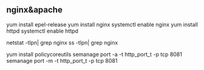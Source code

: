 ## nginx&apache

yum install epel-release
yum install nginx
systemctl enable nginx
yum install httpd
systemctl enable httpd


netstat -tlpn| grep nginx
ss -tlpn| grep nginx

yum install policycoreutils
semanage port -a -t http_port_t -p tcp 8081
semanage port -m -t http_port_t -p tcp 8081